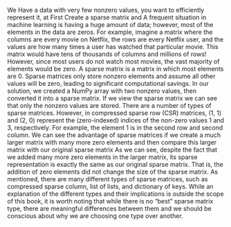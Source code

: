 We Have a	data	with	very	few	nonzero	values,	you	want	to	efficiently	represent	it, at First Create	a	sparse	matrix and A	frequent	situation	in	machine	learning	is	having	a	huge	amount	of	data;	however,	most	of	the
 elements	in	the	data	are	zeros.	For	example,	imagine	a	matrix	where	the	columns	are	every	movie	on Netflix,	the	rows	are	every	Netflix	user,	and	the	values	are	how	many	times	a	user	has	watched	that
 particular	movie.	This	matrix	would	have	tens	of	thousands	of	columns	and	millions	of	rows!	However, since	most	users	do	not	watch	most	movies,	the	vast	majority	of	elements	would	be	zero.
  A	sparse	matrix	is	a	matrix	in	which	most	elements	are	0.	Sparse	matrices	only	store	nonzero	elements  and	assume	all	other	values	will	be	zero,	leading	to	significant	computational	savings.	In	our	solution,
  we	created	a	NumPy	array	with	two	nonzero	values,	then	converted	it	into	a	sparse	matrix.	If	we	view the	sparse	matrix	we	can	see	that	only	the	nonzero	values	are	stored.
  There	are	a	number	of	types	of	sparse	matrices.	However,	in	compressed	sparse	row	(CSR)	matrices, (1, 1)	and	(2, 0)	represent	the	(zero-indexed)	indices	of	the	non-zero	values	1	and	3,	respectively.
  For	example,	the	element	1	is	in	the	second	row	and	second	column.	We	can	see	the	advantage	of	sparse matrices	if	we	create	a	much	larger	matrix	with	many	more	zero	elements	and	then	compare	this	larger
  matrix	with	our	original	sparse	matrix  As	we	can	see,	despite	the	fact	that	we	added	many	more	zero	elements	in	the	larger	matrix,	its	sparse representation	is	exactly	the	same	as	our	original	sparse	matrix.	That	is,	the	addition	of	zero	elements
  did	not	change	the	size	of	the	sparse	matrix. As	mentioned,	there	are	many	different	types	of	sparse	matrices,	such	as	compressed	sparse	column,	list  of	lists,	and	dictionary	of	keys.	While	an	explanation	of	the	different	types	and	their	implications	is
outside	the	scope	of	this	book,	it	is	worth	noting	that	while	there	is	no	“best”	sparse	matrix	type,	there are	meaningful	differences	between	them	and	we	should	be	conscious	about	why	we	are	choosing	one
 type	over	another.

